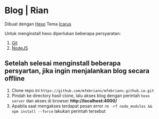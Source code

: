 # Blog | Rian

Dibuat dengan [Hexo](https://hexo.io/)
Tema [Icarus](https://github.com/ppoffice/hexo-theme-icarus)

Untuk menginstall hexo diperlukan beberapa persyaratan:
1. [Git](https://git-scm.com/)
2. [NodeJS](https://nodejs.org/en/)

## Setelah selesai menginstall beberapa persyartan, jika ingin menjalankan blog secara offline

1. Clone repo ini
`https://github.com/mfebriann/mfebriann.github.io.git`
2. Pindah ke directory hasil clone, lalu akses blog dengan perintah `hexo server` dan akses di browser **http://localhost:4000/** 
3. Apabila saat mengakses terdapat pesan error `rm -rf node_modules && npm install --force` lakukan perintah tersebut 
